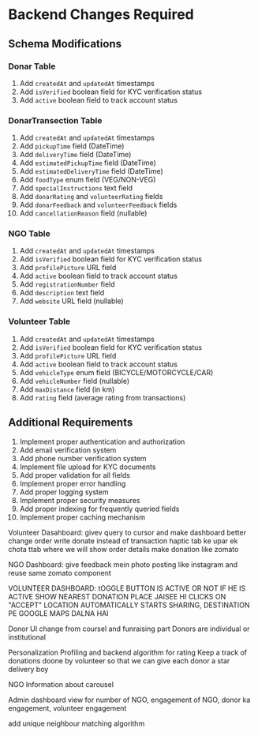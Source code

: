 # Backend Changes Required

## Schema Modifications

### Donar Table
1. Add `createdAt` and `updatedAt` timestamps
2. Add `isVerified` boolean field for KYC verification status
4. Add `active` boolean field to track account status

### DonarTransection Table
1. Add `createdAt` and `updatedAt` timestamps
2. Add `pickupTime` field (DateTime)
3. Add `deliveryTime` field (DateTime)
4. Add `estimatedPickupTime` field (DateTime)
5. Add `estimatedDeliveryTime` field (DateTime)
6. Add `foodType` enum field (VEG/NON-VEG)
7. Add `specialInstructions` text field
8. Add `donarRating` and `volunteerRating` fields
9. Add `donarFeedback` and `volunteerFeedback` fields
10. Add `cancellationReason` field (nullable)

### NGO Table
1. Add `createdAt` and `updatedAt` timestamps
2. Add `isVerified` boolean field for KYC verification status
3. Add `profilePicture` URL field
4. Add `active` boolean field to track account status
5. Add `registrationNumber` field
6. Add `description` text field
7. Add `website` URL field (nullable)

### Volunteer Table
1. Add `createdAt` and `updatedAt` timestamps
2. Add `isVerified` boolean field for KYC verification status
3. Add `profilePicture` URL field
4. Add `active` boolean field to track account status
5. Add `vehicleType` enum field (BICYCLE/MOTORCYCLE/CAR)
6. Add `vehicleNumber` field (nullable)
7. Add `maxDistance` field (in km)
8. Add `rating` field (average rating from transactions)

## Additional Requirements
1. Implement proper authentication and authorization
2. Add email verification system
3. Add phone number verification system
4. Implement file upload for KYC documents
5. Add proper validation for all fields
6. Implement proper error handling
7. Add proper logging system
8. Implement proper security measures
9. Add proper indexing for frequently queried fields
10. Implement proper caching mechanism 


Volunteer Dasahboard: givev query to cursor and make dashboard better
change order
write donate instead of transaction
haptic tab ke upar ek chota ttab where we will show order details
make donation like zomato

NGO Dashboard: give feedback mein photo posting like instagram
and reuse same zomato component

VOLUNTEER DASHBOARD: tOGGLE BUTTON IS ACTIVE OR NOT
IF HE IS ACTIVE SHOW NEAREST DONATION PLACE
JAISEE HI CLICKS ON "ACCEPT" LOCATION AUTOMATICALLY STARTS SHARING,
DESTINATION PE GOOGLE MAPS DALNA HAI



Donor UI change from coursel and funraising part
Donors are individual or institutional

Personalization Profiling and backend algorithm for rating
Keep a track of donations doone by volunteer so that we can give each donor a star delivery boy

NGO Information about carousel

Admin dashboard view for number of NGO, engagement of NGO, donor ka engagement, volunteer engagement

add unique neighbour matching algorithm